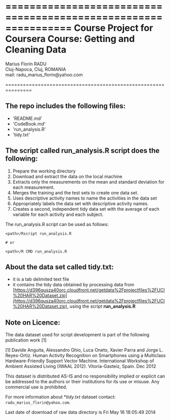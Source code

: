 ===============================================================
Course Project for Coursera Course:  Getting and Cleaning Data
===============================================================
<p>Marius Florin RADU
<br>Cluj-Napoca, Cluj, ROMANIA
<br>mail: radu_marius_florin@yahoo.com</p>
===============================================================


The repo includes the following files:
---------------------------------------------------------------

- 'README.md'
- 'CodeBook.md'
- 'run_analysis.R'
- 'tidy.txt'


The script called run_analysis.R script does the following:
---------------------------------------------------------------
1. Prepare the working directory
2. Download and extract the data on the local machine
3. Extracts only the measurements on the mean and standard deviation for each measurement. 
4. Merges the training and the test sets to create one data set.
5. Uses descriptive activity names to name the activities in the data set
6. Appropriately labels the data set with descriptive activity names. 
7. Creates a second, independent tidy data set with the average of each variable for each activity and each subject. 


The run_analysis.R script can be used as follows:
```{r}
<path>/Rscript run_analysis.R

# or

<path>/R CMD run_analysis.R
```


About the data set called tidy.txt:
---------------------------------------------------------------
- it is a tab delimited text file 
- it contains the tidy data obtained by processing data from [https://d396qusza40orc.cloudfront.net/getdata%2Fprojectfiles%2FUCI%20HAR%20Dataset.zip](https://d396qusza40orc.cloudfront.net/getdata%2Fprojectfiles%2FUCI%20HAR%20Dataset.zip), using the script **run_analysis.R**


Note on Licence:
---------------------------------------------------------------
The data dataset used for script development is part of the following publication work [1] 

[1] Davide Anguita, Alessandro Ghio, Luca Oneto, Xavier Parra and Jorge L. Reyes-Ortiz. Human Activity Recognition on Smartphones using a Multiclass Hardware-Friendly Support Vector Machine. International Workshop of Ambient Assisted Living (IWAAL 2012). Vitoria-Gasteiz, Spain. Dec 2012

This dataset is distributed AS-IS and no responsibility implied or explicit can be addressed to the authors or their institutions for its use or misuse. Any commercial use is prohibited.

For more information about **tidy.txt* dataset contact: `radu_marius_florin@yahoo.com`.


Last date of download of raw data directory is Fri May 16 18:05:49 2014

